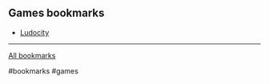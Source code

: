 ## Games bookmarks

- [Ludocity](/bookmarks/games/ludocity.md)

---

[All bookmarks](/bookmarks.md)

#bookmarks #games
